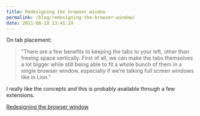 ```yaml
---
title: Redesigning the browser window
permalink: /blog/redesigning-the-browser-window/
date: 2011-08-10 13:41:19
---
```


On tab placement:

> "There are a few bene­fits to kee­ping the tabs to your left, other than free­ing space ver­ti­cally. First of all, we can make the tabs them­sel­ves a lot big­ger while still being able to fit a whole bunch of them in a single brow­ser win­dow, espe­ci­ally if we’re tal­king full screen win­dows like in Lion."

I really like the concepts and this is probably available through a few extensions.

[Redesigning the browser window](http://blogg.antrop.se/interaktionsdesign/redesigning-the-browser-window/)